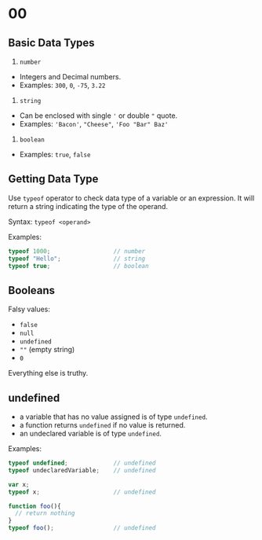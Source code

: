 # 00

## Basic Data Types
1. `number`
  - Integers and Decimal numbers.
  - Examples: `300`, `0`, `-75`, `3.22`

1. `string`
  - Can be enclosed with single `'` or double `"` quote.
  - Examples: `'Bacon'`, `"Cheese"`, `'Foo "Bar" Baz'`

1. `boolean`
  - Examples: `true`, `false`

## Getting Data Type

Use `typeof` operator to check data type of a variable or an expression. It will return a string indicating the type of the operand.

Syntax: `typeof <operand>`

Examples:
```js
typeof 1000;                  // number
typeof "Hello";               // string
typeof true;                  // boolean
```

## Booleans

Falsy values:
- `false`
- `null`
- `undefined`
- `""` (empty string)
- `0`

Everything else is truthy.

## undefined

- a variable that has no value assigned is of type `undefined`.
- a function returns `undefined` if no value is returned.
- an undeclared variable is of type `undefined`.

Examples:
```js
typeof undefined;             // undefined
typeof undeclaredVariable;    // undefined

var x;
typeof x;                     // undefined

function foo(){
  // return nothing
}
typeof foo();                 // undefined
```

